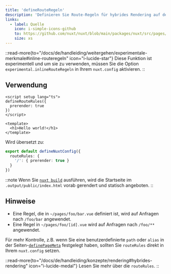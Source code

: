 ```yaml
---
title: 'defineRouteRegeln'
description: 'Definieren Sie Route-Regeln für hybrides Rendering auf der Seite Ebene.'
links:
  - label: Quelle
    icon: i-simple-icons-github
    to: https://github.com/nuxt/nuxt/blob/main/packages/nuxt/src/pages/runtime/composables.ts
    size: xs
---
```


::read-more{to="/docs/de/handleiding/weitergehen/experimentale-merkmale#inline-routeregeln" icon="i-lucide-star"}
Diese Funktion ist experimentell und um sie zu verwenden, müssen Sie die Option `experimental.inlineRouteRegeln` in Ihrem `nuxt.config` aktivieren.
::

## Verwendung

```vue [pages/index.vue]
<script setup lang="ts">
defineRouteRules({
  prerender: true
})
</script>

<template>
  <h1>Hello world!</h1>
</template>
```

Wird übersetzt zu:

```ts [nuxt.config.ts]
export default defineNuxtConfig({
  routeRules: {
    '/': { prerender: true }
  }
})
```

::note
Wenn Sie [`nuxt build`](/docs/de/api/befehle/build) ausführen, wird die Startseite im `.output/public/index.html` vorab gerendert und statisch angeboten.
::

## Hinweise

- Eine Regel, die in `~/pages/foo/bar.vue` definiert ist, wird auf Anfragen nach `/foo/bar` angewendet.
- Eine Regel in `~/pages/foo/[id].vue` wird auf Anfragen nach `/foo/**` angewendet.

Für mehr Kontrolle, z.B. wenn Sie eine benutzerdefinierte `path` oder `alias` in der Seiten-[`definePageMeta`](/docs/de/api/utils/define-page-meta) festgelegt haben, sollten Sie `routeRules` direkt in Ihrem `nuxt.config` setzen.

::read-more{to="/docs/de/handleiding/konzepte/rendering#hybrides-rendering" icon="i-lucide-medal"}
Lesen Sie mehr über die `routeRules`.
::